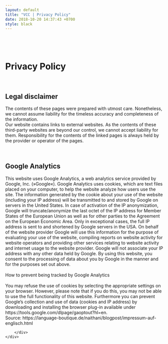 ```yaml
---
layout: default
title: "VCC | Privacy Policy"
date: 2018-10-20 14:37:43 +0700
style: black
---
```

<div class="container">
    <div class="col-lg-10 mr-auto" style="padding: 3em 0;">
        <div class="site-heading">
                <h1>Privacy Policy</h1>
                <br>
                <h2>Legal disclaimer</h2>
                <p class="lead">The contents of these pages were prepared with utmost care. Nonetheless, we cannot assume liability for the timeless accuracy and completeness of the information. <br>
                Our website contains links to external websites. As the contents of these third-party websites are beyond our control, we cannot accept liability for them. Responsibility for the contents of the linked pages is always held by the provider or operator of the pages.</p>
                <br>
                <h2>Google Analytics</h2>
                <p class="lead">This website uses Google Analytics, a web analytics service provided by Google, Inc. (»Google«). Google Analytics uses cookies, which are text files placed on your computer, to help the website analyze how users use the site. The information generated by the cookie about your use of the website (including your IP address) will be transmitted to and stored by Google on servers in the United States. In case of activation of the IP anonymization, Google will truncate/anonymize the last octet of the IP address for Member States of the European Union as well as for other parties to the Agreement on the European Economic Area. Only in exceptional cases, the full IP address is sent to and shortened by Google servers in the USA. On behalf of the website provider Google will use this information for the purpose of evaluating your use of the website, compiling reports on website activity for website operators and providing other services relating to website activity and internet usage to the website provider. Google will not associate your IP address with any other data held by Google. By using this website, you consent to the processing of data about you by Google in the manner and for the purposes set out above.<br><br>
                How to prevent being tracked by Google Analytics<br><br>
                You may refuse the use of cookies by selecting the appropriate settings on your browser. However, please note that if you do this, you may not be able to use the full functionality of this website. Furthermore you can prevent Google’s collection and use of data (cookies and IP address) by downloading and installing the browser plug-in available under https://tools.google.com/dlpage/gaoptout?hl=en.<br>
                Source: https://language-boutique.de/naithani/blogpost/impressum-auf-englisch.html</p>
                
        </div>
    </div>
</div>